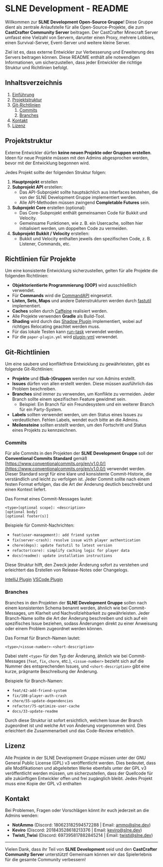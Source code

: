 # SLNE Development - README

Willkommen zur **SLNE Development Open-Source Gruppe**! Diese Gruppe dient als zentrale Anlaufstelle für alle Open-Source-Projekte, die zum **CastCrafter Community Server** beitragen. Der CastCrafter Minecraft Server umfasst eine Vielzahl von Servern, darunter einen Proxy, mehrere Lobbies, einen Survival-Server, Event-Server und weitere kleine Server. 

Ziel ist es, dass externe Entwickler zur Verbesserung und Erweiterung des Servers beitragen können. Diese README enthält alle notwendigen Informationen, um sicherzustellen, dass jeder Entwickler die richtige Struktur und Richtlinien befolgt.

## Inhaltsverzeichnis

1. [Einführung](#einführung)
2. [Projektstruktur](#projektstruktur)
3. [Git-Richtlinien](#git-richtlinien)
   1. [Commits](#commits)
   2. [Branches](#branches)
4. [Kontakt](#kontakt)
5. [Lizenz](#lizenz)


## Projektstruktur

Externe Entwickler dürfen **keine neuen Projekte oder Gruppen erstellen**. Ideen für neue Projekte müssen mit den Admins abgesprochen werden, bevor mit der Entwicklung begonnen wird.

Jedes Projekt sollte der folgenden Struktur folgen:

1. **Hauptprojekt** erstellen
2. **Subprojekt API** erstellen:
   - Das API-Subprojekt sollte hauptsächlich aus Interfaces bestehen, die von der SLNE Development Gruppe implementiert werden.
   - Alle API-Methoden müssen zwingend **Completable Futures** sein.
3. **Subprojekt Core** erstellen (optional):
   - Das Core-Subprojekt enthält gemeinsamen Code für Bukkit und Velocity.
   - Gemeinsame Funktionen, wie z. B. ein Usercache, sollten hier initialisiert werden, um doppelten Code zu vermeiden.
4. **Subprojekt Bukkit / Velocity** erstellen:
   - Bukkit und Velocity enthalten jeweils den spezifischen Code, z. B. Listener, Commands, etc.

## Richtlinien für Projekte

Um eine konsistente Entwicklung sicherzustellen, gelten für alle Projekte die folgenden Richtlinien:

- **Objektorientierte Programmierung (OOP)** wird ausschließlich verwendet.
- Für **Commands** wird die [CommandAPI](https://commandapi.jorel.dev/) eingesetzt.
- **Listen, Sets, Maps** und andere Datenstrukturen werden durch [fastutil](https://fastutil.di.unimi.it/) implementiert.
- **Caches** sollen durch [Caffeine](https://github.com/ben-manes/caffeine) realisiert werden.
- Alle Projekte verwenden **Gradle** als Build-Tool.
- **Shading** wird durch das [Shadow Plugin](https://gradleup.com/shadow/introduction/) implementiert, wobei auf richtiges Relocating geachtet werden muss.
- Für das lokale Testen kann [run-task](https://github.com/jpenilla/run-task) verwendet werden.
- Für die `paper-plugin.yml` wird [plugin-yml](https://github.com/Minecrell/plugin-yml) verwendet.

## Git-Richtlinien

Um eine saubere und konfliktfreie Entwicklung zu gewährleisten, gibt es folgende Git-Richtlinien:

- **Projekte** und **(Sub-)Gruppen** werden nur von Admins erstellt.
- **Issues** dürfen von allen erstellt werden. Diese müssen ausführlich das Problem beschreiben.
- **Branches** sind immer zu verwenden, um Konflikte zu vermeiden. Jeder Branch sollte einem spezifischen Feature gewidmet sein.
  - Beispiel: Ein Branch für ein Freundesystem und ein weiterer Branch für ein Party-System.
- **Labels** sollten verwendet werden, um den Status eines Issues zu verdeutlichen. Fehlen Labels, wendet euch bitte an die Admins.
- **Meilensteine** sollten erstellt werden, um den Fortschritt und Status eines Projekts zu kennzeichnen.

### Commits

Für alle Commits in den Projekten der **SLNE Development Gruppe** soll der **Conventional Commits Standard** gemäß [https://www.conventionalcommits.org/en/v1.0.0/](https://www.conventionalcommits.org/en/v1.0.0/) verwendet werden. Dieser Standard sorgt für eine klare und konsistente Commit-Historie, die verständlich und leicht zu verfolgen ist. Jeder Commit sollte nach einem festen Format erfolgen, das die Art der Änderung deutlich beschreibt und einen Kontext liefert.

Das Format eines Commit-Messages lautet:
```
<type>[optional scope]: <description>
[optional body]
[optional footer(s)]
```

Beispiele für Commit-Nachrichten:
- `feat(user-management): add friend system`
- `fix(server-crash): resolve issue with player authentication`
- `chore(deps): update fastutil to latest version`
- `refactor(core): simplify caching logic for player data`
- `docs(readme): update installation instructions`

Diese Struktur hilft, den Zweck jeder Änderung sofort zu verstehen und erleichtert das Erstellen von Release-Notes oder Changelogs.

[IntelliJ Plugin](https://plugins.jetbrains.com/plugin/13389-conventional-commit)
[VSCode Plugin](https://marketplace.visualstudio.com/items?itemName=vivaxy.vscode-conventional-commits)

### Branches

Branches in den Projekten der **SLNE Development Gruppe** sollen nach einem konsistenten Schema benannt werden, ähnlich wie bei Commit-Messages, um Klarheit und Nachvollziehbarkeit zu gewährleisten. Jeder Branch-Name sollte die Art der Änderung beschreiben und sich auf ein spezifisches Issue beziehen, sodass Änderungen direkt zu einer Anweisung oder einem Problem zugeordnet werden können.

Das Format für Branch-Namen lautet:
```
<type>/<issue-number>-<short-description>
```

Dabei steht `<type>` für den Typ der Änderung, ähnlich wie bei Commit-Messages (`feat`, `fix`, `chore`, etc.), `<issue-number>` bezieht sich auf die Nummer des entsprechenden Issues, und `<short-description>` gibt eine kurze, prägnante Beschreibung der Änderung.

Beispiele für Branch-Namen:
- `feat/42-add-friend-system`
- `fix/108-player-auth-crash`
- `chore/55-update-dependencies`
- `refactor/75-optimize-user-cache`
- `docs/33-update-readme`

Durch diese Struktur ist sofort ersichtlich, welchem Issue der Branch zugeordnet ist und welche Art von Änderung vorgenommen wird. Dies erleichtert die Zusammenarbeit und das Code-Review erheblich.

## Lizenz

Alle Projekte in der SLNE Development Gruppe müssen unter der GNU General Public License (GPL) v3 veröffentlicht werden. Dies bedeutet, dass alle Modifikationen und abgeleiteten Werke ebenfalls unter der GPL v3 veröffentlicht werden müssen, um sicherzustellen, dass der Quellcode für alle zukünftigen Entwickler offen und frei zugänglich bleibt. Jedes Projekt muss eine Kopie der GPL v3 enthalten

## Kontakt

Bei Problemen, Fragen oder Vorschlägen könnt ihr euch jederzeit an die Admins wenden:
- **NotAmmo** (Discord: 180623182594572288 | Email: ammo@slne.dev)
- **Keviro** (Discord: 201843528618213376 | Email: keviro@slne.dev)
- **Twisti_Twixi** (Discord: 697395817882845214 | Email: twisti@slne.dev)

---

Vielen Dank, dass ihr Teil von **SLNE Development** seid und den **CastCrafter Community Server** unterstützt! Gemeinsam können wir das Spielerlebnis für die gesamte Community verbessern!